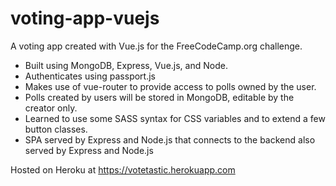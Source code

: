# voting-app-vuejs

A voting app created with Vue.js for the FreeCodeCamp.org challenge.

* Built using MongoDB, Express, Vue.js, and Node.
* Authenticates using passport.js
* Makes use of vue-router to provide access to polls owned by the user.
* Polls created by users will be stored in MongoDB, editable by the creator only.
* Learned to use some SASS syntax for CSS variables and to extend a few button classes.
* SPA served by Express and Node.js that connects to the backend also served by Express and Node.js

Hosted on Heroku at https://votetastic.herokuapp.com


